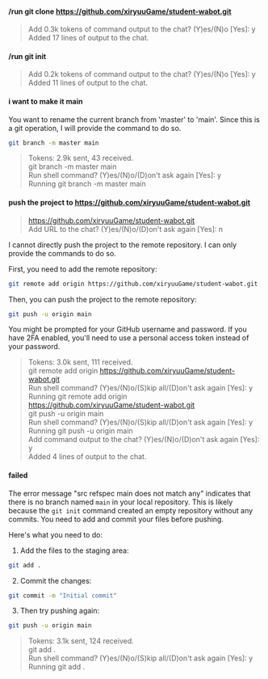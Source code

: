 
#### /run git clone https://github.com/xiryuuGame/student-wabot.git  
> Add 0.3k tokens of command output to the chat? (Y)es/(N)o [Yes]: y  
> Added 17 lines of output to the chat.  

#### /run git init  
> Add 0.2k tokens of command output to the chat? (Y)es/(N)o [Yes]: y  
> Added 11 lines of output to the chat.  

#### i want to make it main  

You want to rename the current branch from 'master' to 'main'. Since this is a git operation, I will provide the command to do so.

```bash
git branch -m master main
```

> Tokens: 2.9k sent, 43 received.  
> git branch -m master main  
> Run shell command? (Y)es/(N)o/(D)on't ask again [Yes]: y  
> Running git branch -m master main  

#### push the project to https://github.com/xiryuuGame/student-wabot.git  
> https://github.com/xiryuuGame/student-wabot.git  
> Add URL to the chat? (Y)es/(N)o/(D)on't ask again [Yes]: n  

I cannot directly push the project to the remote repository. I can only provide the commands to do so.

First, you need to add the remote repository:

```bash
git remote add origin https://github.com/xiryuuGame/student-wabot.git
```

Then, you can push the project to the remote repository:

```bash
git push -u origin main
```

You might be prompted for your GitHub username and password. If you have 2FA enabled, you'll need to use a personal access token instead of your password.

> Tokens: 3.0k sent, 111 received.  
> git remote add origin https://github.com/xiryuuGame/student-wabot.git  
> Run shell command? (Y)es/(N)o/(S)kip all/(D)on't ask again [Yes]: y  
> Running git remote add origin https://github.com/xiryuuGame/student-wabot.git  
> git push -u origin main  
> Run shell command? (Y)es/(N)o/(S)kip all/(D)on't ask again [Yes]: y  
> Running git push -u origin main  
> Add command output to the chat? (Y)es/(N)o/(D)on't ask again [Yes]: y  
> Added 4 lines of output to the chat.  

#### failed  

The error message "src refspec main does not match any" indicates that there is no branch named `main` in your local repository. This is likely because the `git init` command created an empty repository without any commits. You need to add and commit your files before pushing.

Here's what you need to do:

1.  Add the files to the staging area:

```bash
git add .
```

2.  Commit the changes:

```bash
git commit -m "Initial commit"
```

3.  Then try pushing again:

```bash
git push -u origin main
```

> Tokens: 3.1k sent, 124 received.  
> git add .  
> Run shell command? (Y)es/(N)o/(S)kip all/(D)on't ask again [Yes]: y  
> Running git add .  
